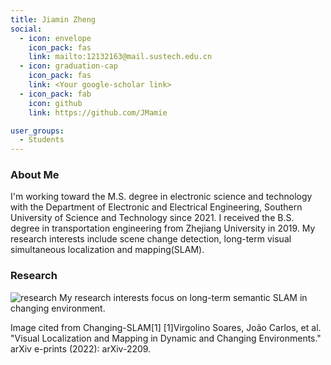 ```yaml
---
title: Jiamin Zheng
social:
  - icon: envelope 
    icon_pack: fas
    link: mailto:12132163@mail.sustech.edu.cn
  - icon: graduation-cap 
    icon_pack: fas
    link: <Your google-scholar link>
  - icon_pack: fab
    icon: github
    link: https://github.com/JMamie

user_groups:
  - Students
---
```

### About Me
I'm working toward the M.S. degree in electronic science and technology with the Department of Electronic and Electrical Engineering, Southern University of Science and Technology since 2021. I received the B.S. degree in transportation engineering from Zhejiang University in 2019. My research interests include scene change detection, long-term visual simultaneous localization and mapping(SLAM).

### Research
![research](authors_research/jiaming_zheng.png "Research Introduction")
My research interests focus on long-term semantic SLAM in changing environment.

Image cited from Changing-SLAM[1]
[1]Virgolino Soares, João Carlos, et al. "Visual Localization and Mapping in Dynamic and Changing Environments." arXiv e-prints (2022): arXiv-2209.
